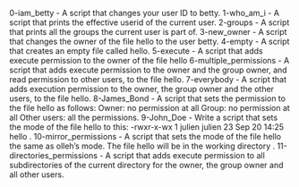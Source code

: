 0-iam_betty - A script that changes your user ID to betty. 
1-who_am_i - A script that prints the effective userid of the current user.
2-groups - A script that prints all the groups the current user is part of.
3-new_owner - A script that changes the owner of the file hello to the user betty.
4-empty - A script that creates an empty file called hello.
5-execute - A script that adds execute permission to the owner of the file hello
6-multiple_permissions - A script that adds execute permission to the owner and the group owner, and read permission to other users, to the file hello.
7-everybody - A script that adds execution permission to the owner, the group owner and the other users, to the file hello. 
8-James_Bond - A script that sets the permission to the file hello as follows: Owner: no permission at all Group: no permission at all Other users: all the permissions.
9-John_Doe - Write a script that sets the mode of the file hello to this: -rwxr-x-wx 1 julien julien 23 Sep 20 14:25 hello .
10-mirror_permissions - A script that sets the mode of the file hello the same as olleh’s mode. The file hello will be in the working directory .
11-directories_permissions - A script that adds execute permission to all subdirectories of the current directory for the owner, the group owner and all other users. 
